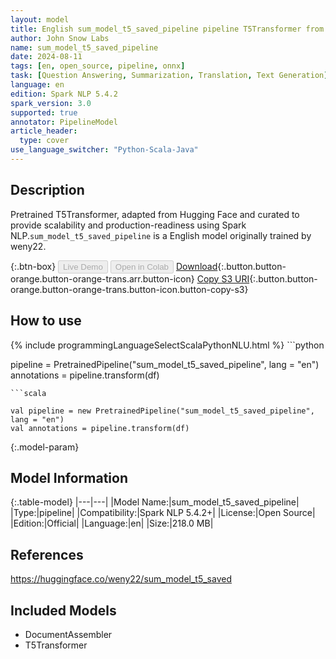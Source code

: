 ```yaml
---
layout: model
title: English sum_model_t5_saved_pipeline pipeline T5Transformer from weny22
author: John Snow Labs
name: sum_model_t5_saved_pipeline
date: 2024-08-11
tags: [en, open_source, pipeline, onnx]
task: [Question Answering, Summarization, Translation, Text Generation]
language: en
edition: Spark NLP 5.4.2
spark_version: 3.0
supported: true
annotator: PipelineModel
article_header:
  type: cover
use_language_switcher: "Python-Scala-Java"
---
```


## Description

Pretrained T5Transformer, adapted from Hugging Face and curated to provide scalability and production-readiness using Spark NLP.`sum_model_t5_saved_pipeline` is a English model originally trained by weny22.

{:.btn-box}
<button class="button button-orange" disabled>Live Demo</button>
<button class="button button-orange" disabled>Open in Colab</button>
[Download](https://s3.amazonaws.com/auxdata.johnsnowlabs.com/public/models/sum_model_t5_saved_pipeline_en_5.4.2_3.0_1723420190992.zip){:.button.button-orange.button-orange-trans.arr.button-icon}
[Copy S3 URI](s3://auxdata.johnsnowlabs.com/public/models/sum_model_t5_saved_pipeline_en_5.4.2_3.0_1723420190992.zip){:.button.button-orange.button-orange-trans.button-icon.button-copy-s3}

## How to use



<div class="tabs-box" markdown="1">
{% include programmingLanguageSelectScalaPythonNLU.html %}
```python

pipeline = PretrainedPipeline("sum_model_t5_saved_pipeline", lang = "en")
annotations =  pipeline.transform(df)   

```
```scala

val pipeline = new PretrainedPipeline("sum_model_t5_saved_pipeline", lang = "en")
val annotations = pipeline.transform(df)

```
</div>

{:.model-param}
## Model Information

{:.table-model}
|---|---|
|Model Name:|sum_model_t5_saved_pipeline|
|Type:|pipeline|
|Compatibility:|Spark NLP 5.4.2+|
|License:|Open Source|
|Edition:|Official|
|Language:|en|
|Size:|218.0 MB|

## References

https://huggingface.co/weny22/sum_model_t5_saved

## Included Models

- DocumentAssembler
- T5Transformer